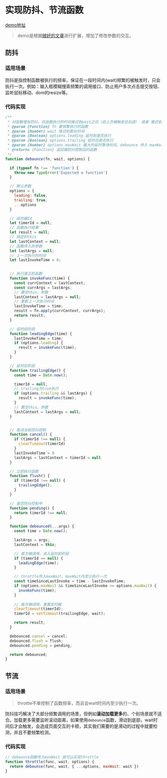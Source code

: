 # 实现防抖、节流函数

[demo地址](https://super-wall.github.io/debounce-and-throttle/index.html)

> demo是根据[贼好的文章](https://css-tricks.com/debouncing-throttling-explained-examples/)进行扩展，增加了修改参数的交互。

## 防抖

### 适用场景

防抖是指控制函数被执行的频率，保证在一段时间内(wait)频繁的被触发时，只会执行一次。例如：输入框模糊搜索频繁的调用接口、防止用户多次点击提交按钮、监听鼠标移动、dom的resize等。

### 代码实现

```javascript
/**
 * 对函数增加防抖，将函数执行的时间推迟到wait之后（自上次被触发往后退） 或者 推迟到 下一次页面渲染（通过requestAnimationFrame）
 * @param {Function} fn 要频繁执行的函数
 * @param {Number} wait 推迟到都长时间
 * @param {Boolean} options.leading 延时前是否执行
 * @param {Boolean} options.trailing 延时后是否执行
 * @param {Number} options.maxWait 最大的延时等待时间，debounce 传入 maxWait可以实现 throttle
 * @returns {Function} 返回被防抖控制后的函数
 */
function debounce(fn, wait, options) {

  if (typeof fn !== 'function') {
    throw new TypeError('Expected a function')
  }

  // 默认参数
  options = {
    leading: false,
    trailing: true,
    ...options
  }

  // 延时器Id
  let timerId = null;
  // 函数执行结果
  let result = null;
  // 绑定的this
  let lastContext = null;
  // 函数传入的参数
  let lastArgs = null;
  // 上一次执行的时间
  let lastInvokeTime = 0;

  
  // 执行真正的函数
  function invokeFunc(time) {
    const currContext = lastContext;
    const currArgs = lastArgs;
    // 置空this、参数
    lastContext = lastArgs = null;
    // 更新上一次执行时间
    lastInvokeTime = time;
    result = fn.apply(currContext, currArgs);
    return result;
  }

  // 延时前阶段
  function leadingEdge(time) {
    lastInvokeTime = time;
    if (options.leading) {
      result = invokeFunc(time);
    }
  }

  // 延时后阶段
  function trailingEdge() {
    const time = Date.now();

    timerId = null;
    // trailing为true执行
    if (options.trailing && lastArgs) {
      result = invokeFunc(time);
    }
    // 置空this、参数
    lastContext = lastArgs = null;
  }


  // 取消当前防抖控制
  function cancel() {
    if (timerId !== null) {
      clearTimeout(timerId)
    }
    lastInvokeTime = 0
    lastArgs = lastContext = timerId = null
  }

  // 立即执行函数
  function flush() {
    if (timerId !== null) {
      trailingEdge();
    }
  }

  // 是否防抖控制中
  function pending() {
    return timerId !== null;
  }

  function debounced(...args) {
    const time = Date.now();

    lastArgs = args;
    lastContext = this;

    // 首次被调用，进入延时前阶段
    if (timerId == null) {
      leadingEdge(time);
    }

    // throttle传入maxWait，maxWait内至少执行一次
    const timeSinceLastInvoke = time - lastInvokeTime;
    if (options.maxWait && timeSinceLastInvoke >= options.maxWait) {
      invokeFunc(time);
    }
    
    // 每次被调用，重置定时器
    clearTimeout(timerId);
    timerId = setTimeout(trailingEdge, wait);

    return result;
  }

  debounced.cancel = cancel;
  debounced.flush = flush;
  debounced.pending = pending;

  return debounced;
}
```

## 节流

### 适用场景

> throttle不单控制了函数频率，而且会wait时间内至少执行一次。

防抖技巧解决了大部分频繁调用的场景，但例如**滚动加载更多**的、个别场景就不适合。加载更多需要监听滚动距离，如果使用`debounce`函数，滑动到底部，wait时间后才会触发，会造成页面交互的卡顿，其实我们需要的是滑动的过程中就要检测，并且不要频繁检测。

### 代码实现

```javascript
// debounce函数传入maxWait 就可以实现throttle
function throttle(func, wait, options) {
  return debounce(func, wait, { ...options, maxWait: wait })
}
```